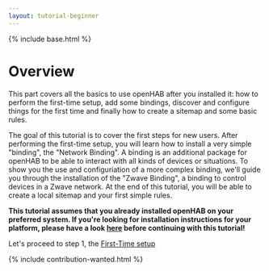 ```yaml
---
layout: tutorial-beginner
---
```


{% include base.html %}

# Overview

This part covers all the basics to use openHAB after you installed it: how to perform the first-time setup, add some bindings, discover and configure things for the first time and finally how to create a sitemap and some basic rules.

The goal of this tutorial is to cover the first steps for new users. After performing the first-time setup, you will learn how to install a very simple "binding", the "Network Binding". A binding is an additional package for openHAB to be able to interact with all kinds of devices or situations. To show you the use and configuriation of a more complex binding, we'll guide you through the installation of the "Zwave Binding", a binding to control devices in a Zwave network. At the end of this tutorial, you will be able to create a local sitemap and your first simple rules.

**This tutorial assumes that you already installed openHAB on your preferred system. If you're looking for installation instructions for your platform, please have a look [here]({{base}}/installation/index.html) before continuing with this tutorial!**

Let's proceed to step 1, the [First-Time setup]({{base}}/tutorials/beginner/1sttimesetup.html)

{% include contribution-wanted.html %}

